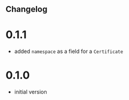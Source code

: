 #

## Changelog
# 0.1.1
- added `namespace` as a field for a `Certificate`

# 0.1.0
- initial version